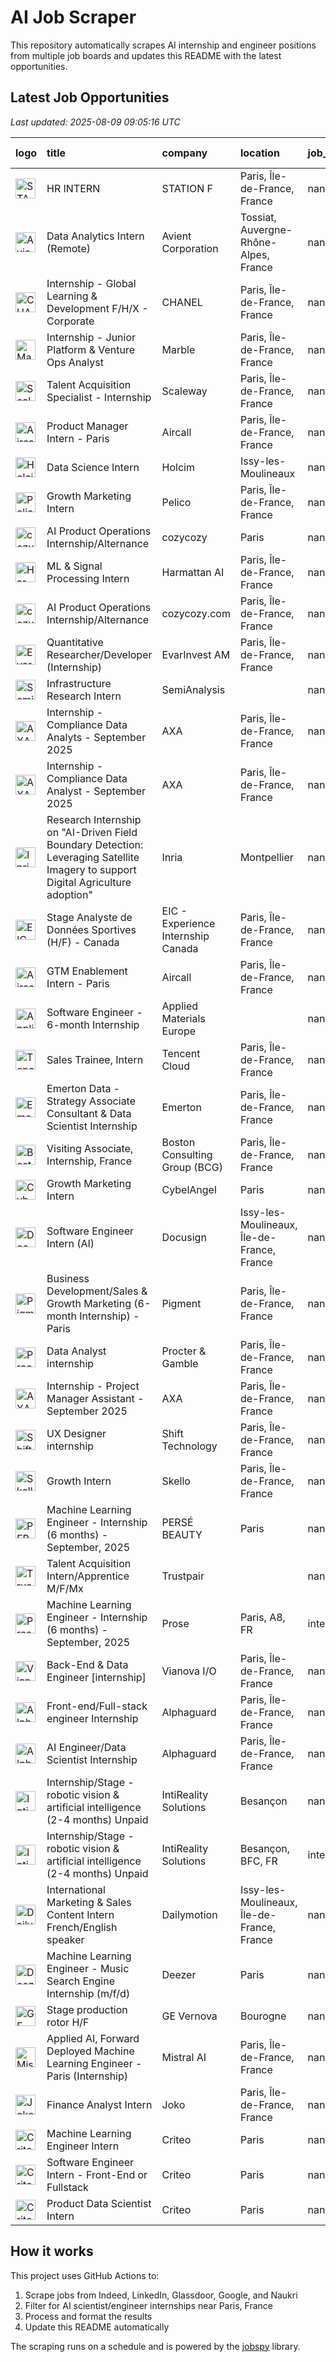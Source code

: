 # AI Job Scraper

This repository automatically scrapes AI internship and engineer positions from multiple job boards and updates this README with the latest opportunities.

## Latest Job Opportunities

*Last updated: 2025-08-09 09:05:16 UTC*

| logo                                                                                                                                         | title                                                                                                                             | company                            | location                                   | job_type   | apply                                                                                                               |   age (d) |
|:---------------------------------------------------------------------------------------------------------------------------------------------|:----------------------------------------------------------------------------------------------------------------------------------|:-----------------------------------|:-------------------------------------------|:-----------|:--------------------------------------------------------------------------------------------------------------------|----------:|
| <img src="https://logo.clearbit.com/stationf.com" width="32" height="32" alt="STATION F logo">                                               | HR INTERN                                                                                                                         | STATION F                          | Paris, Île-de-France, France               | nan        | [![Apply](https://img.shields.io/badge/Apply-brightgreen)](https://www.linkedin.com/jobs/view/4282000089)           |         0 |
| <img src="https://logo.clearbit.com/avient.com" width="32" height="32" alt="Avient Corporation logo">                                        | Data Analytics Intern (Remote)                                                                                                    | Avient Corporation                 | Tossiat, Auvergne-Rhône-Alpes, France      | nan        | [![Apply](https://img.shields.io/badge/Apply-brightgreen)](https://www.linkedin.com/jobs/view/4027800272)           |         0 |
| <img src="https://logo.clearbit.com/chanel.com" width="32" height="32" alt="CHANEL logo">                                                    | Internship - Global Learning & Development F/H/X - Corporate                                                                      | CHANEL                             | Paris, Île-de-France, France               | nan        | [![Apply](https://img.shields.io/badge/Apply-brightgreen)](https://www.linkedin.com/jobs/view/3904542442)           |         0 |
| <img src="https://logo.clearbit.com/marble.com" width="32" height="32" alt="Marble logo">                                                    | Internship - Junior Platform & Venture Ops Analyst                                                                                | Marble                             | Paris, Île-de-France, France               | nan        | [![Apply](https://img.shields.io/badge/Apply-brightgreen)](https://www.linkedin.com/jobs/view/4265169221)           |         0 |
| <img src="https://logo.clearbit.com/scaleway.com" width="32" height="32" alt="Scaleway logo">                                                | Talent Acquisition Specialist - Internship                                                                                        | Scaleway                           | Paris, Île-de-France, France               | nan        | [![Apply](https://img.shields.io/badge/Apply-brightgreen)](https://www.linkedin.com/jobs/view/4265998422)           |         2 |
| <img src="https://logo.clearbit.com/aircall.com" width="32" height="32" alt="Aircall logo">                                                  | Product Manager Intern - Paris                                                                                                    | Aircall                            | Paris, Île-de-France, France               | nan        | [![Apply](https://img.shields.io/badge/Apply-brightgreen)](https://www.linkedin.com/jobs/view/4244057685)           |         2 |
| <img src="https://logo.clearbit.com/holcim.com" width="32" height="32" alt="Holcim logo">                                                    | Data Science Intern                                                                                                               | Holcim                             | Issy-les-Moulineaux                        | nan        | [![Apply](https://img.shields.io/badge/Apply-brightgreen)](https://www.glassdoor.fr/job-listing/j?jl=1009836403218) |         2 |
| <img src="https://logo.clearbit.com/pelico.com" width="32" height="32" alt="Pelico logo">                                                    | Growth Marketing Intern                                                                                                           | Pelico                             | Paris, Île-de-France, France               | nan        | [![Apply](https://img.shields.io/badge/Apply-brightgreen)](https://www.linkedin.com/jobs/view/4266740929)           |         3 |
| <img src="https://logo.clearbit.com/cozycozy.com" width="32" height="32" alt="cozycozy logo">                                                | AI Product Operations Internship/Alternance                                                                                       | cozycozy                           | Paris                                      | nan        | [![Apply](https://img.shields.io/badge/Apply-brightgreen)](https://www.glassdoor.fr/job-listing/j?jl=1009833805301) |         4 |
| <img src="https://logo.clearbit.com/harmattanai.com" width="32" height="32" alt="Harmattan AI logo">                                         | ML & Signal Processing Intern                                                                                                     | Harmattan AI                       | Paris, Île-de-France, France               | nan        | [![Apply](https://img.shields.io/badge/Apply-brightgreen)](https://www.linkedin.com/jobs/view/4194464797)           |         4 |
| <img src="https://logo.clearbit.com/cozycozycom.com" width="32" height="32" alt="cozycozy.com logo">                                         | AI Product Operations Internship/Alternance                                                                                       | cozycozy.com                       | Paris, Île-de-France, France               | nan        | [![Apply](https://img.shields.io/badge/Apply-brightgreen)](https://www.linkedin.com/jobs/view/4279630281)           |         5 |
| <img src="https://logo.clearbit.com/evarinvestam.com" width="32" height="32" alt="EvarInvest AM logo">                                       | Quantitative Researcher/Developer (Internship)                                                                                    | EvarInvest AM                      | Paris, Île-de-France, France               | nan        | [![Apply](https://img.shields.io/badge/Apply-brightgreen)](https://www.linkedin.com/jobs/view/4279593584)           |         5 |
| <img src="https://logo.clearbit.com/semianalysis.com" width="32" height="32" alt="SemiAnalysis logo">                                        | Infrastructure Research Intern                                                                                                    | SemiAnalysis                       |                                            | nan        | [![Apply](https://img.shields.io/badge/Apply-brightgreen)](https://www.linkedin.com/jobs/view/4279751737)           |         5 |
| <img src="https://logo.clearbit.com/axa.com" width="32" height="32" alt="AXA logo">                                                          | Internship - Compliance Data Analyts - September 2025                                                                             | AXA                                | Paris, Île-de-France, France               | nan        | [![Apply](https://img.shields.io/badge/Apply-brightgreen)](https://www.linkedin.com/jobs/view/4265235026)           |         7 |
| <img src="https://logo.clearbit.com/axa.com" width="32" height="32" alt="AXA logo">                                                          | Internship - Compliance Data Analyst - September 2025                                                                             | AXA                                | Paris, Île-de-France, France               | nan        | [![Apply](https://img.shields.io/badge/Apply-brightgreen)](https://www.linkedin.com/jobs/view/4265227447)           |         7 |
| <img src="https://logo.clearbit.com/inria.com" width="32" height="32" alt="Inria logo">                                                      | Research Internship on "AI-Driven Field Boundary Detection: Leveraging Satellite Imagery to support Digital Agriculture adoption" | Inria                              | Montpellier                                | nan        | [![Apply](https://img.shields.io/badge/Apply-brightgreen)](https://www.glassdoor.fr/job-listing/j?jl=1009829167989) |         8 |
| <img src="https://logo.clearbit.com/eicexperienceinternshipcanada.com" width="32" height="32" alt="EIC - Experience Internship Canada logo"> | Stage Analyste de Données Sportives (H/F) - Canada                                                                                | EIC - Experience Internship Canada | Paris, Île-de-France, France               | nan        | [![Apply](https://img.shields.io/badge/Apply-brightgreen)](https://www.linkedin.com/jobs/view/4274251130)           |         9 |
| <img src="https://logo.clearbit.com/aircall.com" width="32" height="32" alt="Aircall logo">                                                  | GTM Enablement Intern - Paris                                                                                                     | Aircall                            | Paris, Île-de-France, France               | nan        | [![Apply](https://img.shields.io/badge/Apply-brightgreen)](https://www.linkedin.com/jobs/view/4253144212)           |         9 |
| <img src="https://logo.clearbit.com/appliedmaterialseurope.com" width="32" height="32" alt="Applied Materials Europe logo">                  | Software Engineer - 6-month Internship                                                                                            | Applied Materials Europe           |                                            | nan        | [![Apply](https://img.shields.io/badge/Apply-brightgreen)](https://www.linkedin.com/jobs/view/4267817435)           |         9 |
| <img src="https://logo.clearbit.com/tencentcloud.com" width="32" height="32" alt="Tencent Cloud logo">                                       | Sales Trainee, Intern                                                                                                             | Tencent Cloud                      | Paris, Île-de-France, France               | nan        | [![Apply](https://img.shields.io/badge/Apply-brightgreen)](https://www.linkedin.com/jobs/view/4274300948)           |        10 |
| <img src="https://logo.clearbit.com/emerton.com" width="32" height="32" alt="Emerton logo">                                                  | Emerton Data - Strategy Associate Consultant & Data Scientist Internship                                                          | Emerton                            | Paris, Île-de-France, France               | nan        | [![Apply](https://img.shields.io/badge/Apply-brightgreen)](https://www.linkedin.com/jobs/view/4273348162)           |        10 |
| <img src="https://logo.clearbit.com/bostonconsultingbcg.com" width="32" height="32" alt="Boston Consulting Group (BCG) logo">                | Visiting Associate, Internship, France                                                                                            | Boston Consulting Group (BCG)      | Paris, Île-de-France, France               | nan        | [![Apply](https://img.shields.io/badge/Apply-brightgreen)](https://www.linkedin.com/jobs/view/4074897264)           |        13 |
| <img src="https://logo.clearbit.com/cybelangel.com" width="32" height="32" alt="CybelAngel logo">                                            | Growth Marketing Intern                                                                                                           | CybelAngel                         | Paris                                      | nan        | [![Apply](https://img.shields.io/badge/Apply-brightgreen)](https://www.glassdoor.fr/job-listing/j?jl=1009821149888) |        16 |
| <img src="https://logo.clearbit.com/docusign.com" width="32" height="32" alt="Docusign logo">                                                | Software Engineer Intern (AI)                                                                                                     | Docusign                           | Issy-les-Moulineaux, Île-de-France, France | nan        | [![Apply](https://img.shields.io/badge/Apply-brightgreen)](https://www.linkedin.com/jobs/view/4258745141)           |        16 |
| <img src="https://logo.clearbit.com/pigment.com" width="32" height="32" alt="Pigment logo">                                                  | Business Development/Sales & Growth Marketing (6-month Internship) - Paris                                                        | Pigment                            | Paris, Île-de-France, France               | nan        | [![Apply](https://img.shields.io/badge/Apply-brightgreen)](https://www.linkedin.com/jobs/view/4275184909)           |        17 |
| <img src="https://logo.clearbit.com/proctergamble.com" width="32" height="32" alt="Procter & Gamble logo">                                   | Data Analyst internship                                                                                                           | Procter & Gamble                   | Paris, Île-de-France, France               | nan        | [![Apply](https://img.shields.io/badge/Apply-brightgreen)](https://www.linkedin.com/jobs/view/4271497654)           |        18 |
| <img src="https://logo.clearbit.com/axa.com" width="32" height="32" alt="AXA logo">                                                          | Internship - Project Manager Assistant - September 2025                                                                           | AXA                                | Paris, Île-de-France, France               | nan        | [![Apply](https://img.shields.io/badge/Apply-brightgreen)](https://www.linkedin.com/jobs/view/4252577989)           |        19 |
| <img src="https://logo.clearbit.com/shifttechnology.com" width="32" height="32" alt="Shift Technology logo">                                 | UX Designer internship                                                                                                            | Shift Technology                   | Paris, Île-de-France, France               | nan        | [![Apply](https://img.shields.io/badge/Apply-brightgreen)](https://www.linkedin.com/jobs/view/4267819165)           |        19 |
| <img src="https://logo.clearbit.com/skello.com" width="32" height="32" alt="Skello logo">                                                    | Growth Intern                                                                                                                     | Skello                             | Paris, Île-de-France, France               | nan        | [![Apply](https://img.shields.io/badge/Apply-brightgreen)](https://www.linkedin.com/jobs/view/4229005235)           |        20 |
| <img src="https://logo.clearbit.com/persébeauty.com" width="32" height="32" alt="PERSÉ BEAUTY logo">                                         | Machine Learning Engineer - Internship (6 months) - September, 2025                                                               | PERSÉ BEAUTY                       | Paris                                      | nan        | [![Apply](https://img.shields.io/badge/Apply-brightgreen)](https://www.glassdoor.fr/job-listing/j?jl=1009815267132) |        22 |
| <img src="https://logo.clearbit.com/trustpair.com" width="32" height="32" alt="Trustpair logo">                                              | Talent Acquisition Intern/Apprentice M/F/Mx                                                                                       | Trustpair                          |                                            | nan        | [![Apply](https://img.shields.io/badge/Apply-brightgreen)](https://www.linkedin.com/jobs/view/4255575298)           |        22 |
| <img src="https://logo.clearbit.com/prose.com" width="32" height="32" alt="Prose logo">                                                      | Machine Learning Engineer - Internship (6 months) - September, 2025                                                               | Prose                              | Paris, A8, FR                              | internship | [![Apply](https://img.shields.io/badge/Apply-brightgreen)](https://fr.indeed.com/viewjob?jk=736ef696748bef91)       |        23 |
| <img src="https://logo.clearbit.com/vianovaio.com" width="32" height="32" alt="Vianova I/O logo">                                            | Back-End & Data Engineer [internship]                                                                                             | Vianova I/O                        | Paris, Île-de-France, France               | nan        | [![Apply](https://img.shields.io/badge/Apply-brightgreen)](https://www.linkedin.com/jobs/view/4267022401)           |        24 |
| <img src="https://logo.clearbit.com/alphaguard.com" width="32" height="32" alt="Alphaguard logo">                                            | Front-end/Full-stack engineer Internship                                                                                          | Alphaguard                         | Paris, Île-de-France, France               | nan        | [![Apply](https://img.shields.io/badge/Apply-brightgreen)](https://www.linkedin.com/jobs/view/4267018741)           |        24 |
| <img src="https://logo.clearbit.com/alphaguard.com" width="32" height="32" alt="Alphaguard logo">                                            | AI Engineer/Data Scientist Internship                                                                                             | Alphaguard                         | Paris, Île-de-France, France               | nan        | [![Apply](https://img.shields.io/badge/Apply-brightgreen)](https://www.linkedin.com/jobs/view/4267021525)           |        24 |
| <img src="https://logo.clearbit.com/intirealitysolutions.com" width="32" height="32" alt="IntiReality Solutions logo">                       | Internship/Stage - robotic vision & artificial intelligence (2-4 months) Unpaid                                                   | IntiReality Solutions              | Besançon                                   | nan        | [![Apply](https://img.shields.io/badge/Apply-brightgreen)](https://www.glassdoor.fr/job-listing/j?jl=1009812771854) |        24 |
| <img src="https://logo.clearbit.com/intirealitysolutions.com" width="32" height="32" alt="IntiReality Solutions  logo">                      | Internship/Stage - robotic vision & artificial intelligence (2-4 months) Unpaid                                                   | IntiReality Solutions              | Besançon, BFC, FR                          | internship | [![Apply](https://img.shields.io/badge/Apply-brightgreen)](https://fr.indeed.com/viewjob?jk=d68d0861b49985f6)       |        25 |
| <img src="https://logo.clearbit.com/dailymotion.com" width="32" height="32" alt="Dailymotion logo">                                          | International Marketing & Sales Content Intern  French/English speaker                                                            | Dailymotion                        | Issy-les-Moulineaux, Île-de-France, France | nan        | [![Apply](https://img.shields.io/badge/Apply-brightgreen)](https://www.linkedin.com/jobs/view/4267176000)           |        25 |
| <img src="https://logo.clearbit.com/deezer.com" width="32" height="32" alt="Deezer logo">                                                    | Machine Learning Engineer - Music Search Engine Internship (m/f/d)                                                                | Deezer                             | Paris                                      | nan        | [![Apply](https://img.shields.io/badge/Apply-brightgreen)](https://www.glassdoor.fr/job-listing/j?jl=1009809214110) |        28 |
| <img src="https://logo.clearbit.com/gevernova.com" width="32" height="32" alt="GE Vernova logo">                                             | Stage production rotor H/F                                                                                                        | GE Vernova                         | Bourogne                                   | nan        | [![Apply](https://img.shields.io/badge/Apply-brightgreen)](https://www.glassdoor.fr/job-listing/j?jl=1009809345597) |        28 |
| <img src="https://logo.clearbit.com/mistralai.com" width="32" height="32" alt="Mistral AI logo">                                             | Applied AI, Forward Deployed Machine Learning Engineer - Paris (Internship)                                                       | Mistral AI                         | Paris, Île-de-France, France               | nan        | [![Apply](https://img.shields.io/badge/Apply-brightgreen)](https://www.linkedin.com/jobs/view/4263000813)           |        29 |
| <img src="https://logo.clearbit.com/joko.com" width="32" height="32" alt="Joko logo">                                                        | Finance Analyst Intern                                                                                                            | Joko                               | Paris, Île-de-France, France               | nan        | [![Apply](https://img.shields.io/badge/Apply-brightgreen)](https://www.linkedin.com/jobs/view/4253163810)           |        29 |
| <img src="https://logo.clearbit.com/criteo.com" width="32" height="32" alt="Criteo logo">                                                    | Machine Learning Engineer Intern                                                                                                  | Criteo                             | Paris                                      | nan        | [![Apply](https://img.shields.io/badge/Apply-brightgreen)](https://www.glassdoor.fr/job-listing/j?jl=1009807993473) |        29 |
| <img src="https://logo.clearbit.com/criteo.com" width="32" height="32" alt="Criteo logo">                                                    | Software Engineer Intern - Front-End or Fullstack                                                                                 | Criteo                             | Paris                                      | nan        | [![Apply](https://img.shields.io/badge/Apply-brightgreen)](https://www.glassdoor.fr/job-listing/j?jl=1009807992538) |        29 |
| <img src="https://logo.clearbit.com/criteo.com" width="32" height="32" alt="Criteo logo">                                                    | Product Data Scientist Intern                                                                                                     | Criteo                             | Paris                                      | nan        | [![Apply](https://img.shields.io/badge/Apply-brightgreen)](https://www.glassdoor.fr/job-listing/j?jl=1009807997641) |        29 |

## How it works

This project uses GitHub Actions to:
1. Scrape jobs from Indeed, LinkedIn, Glassdoor, Google, and Naukri
2. Filter for AI scientist/engineer internships near Paris, France  
3. Process and format the results
4. Update this README automatically

The scraping runs on a schedule and is powered by the [jobspy](https://github.com/Bunsly/JobSpy) library.
